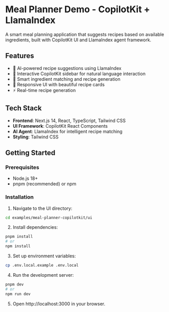 # Meal Planner Demo - CopilotKit + LlamaIndex

A smart meal planning application that suggests recipes based on available ingredients, built with CopilotKit UI and LlamaIndex agent framework.

## Features

- 🤖 AI-powered recipe suggestions using LlamaIndex
- 💬 Interactive CopilotKit sidebar for natural language interaction
- 🍳 Smart ingredient matching and recipe generation
- 📱 Responsive UI with beautiful recipe cards
- ⚡ Real-time recipe generation

## Tech Stack

- **Frontend**: Next.js 14, React, TypeScript, Tailwind CSS
- **UI Framework**: CopilotKit React Components
- **AI Agent**: LlamaIndex for intelligent recipe matching
- **Styling**: Tailwind CSS

## Getting Started

### Prerequisites

- Node.js 18+ 
- pnpm (recommended) or npm

### Installation

1. Navigate to the UI directory:
```bash
cd examples/meal-planner-copilotkit/ui
```

2. Install dependencies:
```bash
pnpm install
# or
npm install
```

3. Set up environment variables:
```bash
cp .env.local.example .env.local
```

4. Run the development server:
```bash
pnpm dev
# or
npm run dev
```

5. Open http://localhost:3000 in your browser.
